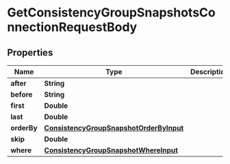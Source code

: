 

# GetConsistencyGroupSnapshotsConnectionRequestBody


## Properties

Name | Type | Description | Notes
------------ | ------------- | ------------- | -------------
**after** | **String** |  |  [optional]
**before** | **String** |  |  [optional]
**first** | **Double** |  |  [optional]
**last** | **Double** |  |  [optional]
**orderBy** | [**ConsistencyGroupSnapshotOrderByInput**](ConsistencyGroupSnapshotOrderByInput.md) |  |  [optional]
**skip** | **Double** |  |  [optional]
**where** | [**ConsistencyGroupSnapshotWhereInput**](ConsistencyGroupSnapshotWhereInput.md) |  |  [optional]




